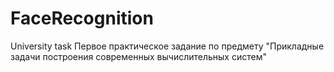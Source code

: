 # FaceRecognition
University task
Первое практическое задание по предмету "Прикладные задачи построения современных вычислительных систем"
